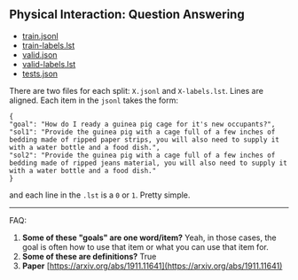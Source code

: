 ## Physical Interaction: Question Answering

* [train.jsonl](train.jsonl)
* [train-labels.lst](train-labels.lst)
* [valid.json](valid.jsonl)
* [valid-labels.lst](valid-labels.lst)
* [tests.json](tests.jsonl)

There are two files for each split:  `X.jsonl` and `X-labels.lst`.  Lines are aligned.  Each item in the `jsonl` takes the form:
```
{
"goal": "How do I ready a guinea pig cage for it's new occupants?", 
"sol1": "Provide the guinea pig with a cage full of a few inches of bedding made of ripped paper strips, you will also need to supply it with a water bottle and a food dish.", 
"sol2": "Provide the guinea pig with a cage full of a few inches of bedding made of ripped jeans material, you will also need to supply it with a water bottle and a food dish."
}
```

and each line in the `.lst` is a `0` or `1`.  Pretty simple.

---

FAQ:  

1. **Some of these "goals" are one word/item?** Yeah, in those cases, the goal is often how to use that item or what you can use that item for.
2. **Some of these are definitions?** True
3. **Paper** [https://arxiv.org/abs/1911.11641](https://arxiv.org/abs/1911.11641)
